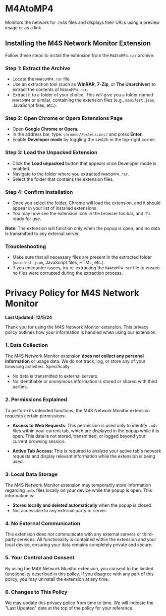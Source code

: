 # M4AtoMP4
Monitors the network for .m4s files and displays their URLs using a preview image or as a link.


## Installing the M4S Network Monitor Extension

Follow these steps to install the extension from the `M4AtoMP4.rar` archive:

### Step 1: Extract the Archive
- Locate the `M4AtoMP4.rar` file.
- Use an extraction tool (such as **WinRAR**, **7-Zip**, or **The Unarchiver**) to extract the contents of `M4AtoMP4.rar`.
- Extract it to a folder of your choice. This will give you a folder named `M4AtoMP4` or similar, containing the extension files (e.g., `manifest.json`, JavaScript files, etc.).

### Step 2: Open Chrome or Opera Extensions Page
- Open **Google Chrome or Opera**.
- In the address bar, type: `chrome://extensions/` and press **Enter**.
- Enable **Developer mode** by toggling the switch in the top-right corner.

### Step 3: Load the Unpacked Extension
- Click the **Load unpacked** button that appears once Developer mode is enabled.
- Navigate to the folder where you extracted `M4AtoMP4.rar`.
- Select the folder that contains the extension files.

### Step 4: Confirm Installation
- Once you select the folder, Chrome will load the extension, and it should appear in your list of installed extensions.
- You may now see the extension icon in the browser toolbar, and it's ready for use.

**Note**: The extension will function only when the popup is open, and no data is transmitted to any external server.

### Troubleshooting
- Make sure that all necessary files are present in the extracted folder (`manifest.json`, JavaScript files, HTML, etc.).
- If you encounter issues, try re-extracting the `M4AtoMP4.rar` file to ensure no files were corrupted during the extraction process.



Privacy Policy for M4S Network Monitor
======================================

**Last Updated: 12/5/24**

Thank you for using the M4S Network Monitor extension. This privacy policy outlines how your information is handled when using our extension.

### 1. Data Collection

The M4S Network Monitor extension **does not collect any personal information** or usage data. We do not track, log, or store any of your browsing activities. Specifically:

- No data is transmitted to external servers.
- No identifiable or anonymous information is stored or shared with third parties.

### 2. Permissions Explained

To perform its intended functions, the M4S Network Monitor extension requests certain permissions:

- **Access to Web Requests**: This permission is used only to identify `.m4s` files within your current tab, which are displayed in the popup while it is open. This data is not stored, transmitted, or logged beyond your current browsing session.
  
- **Active Tab Access**: This is required to analyze your active tab's network requests and display relevant information while the extension is being used.

### 3. Local Data Storage

The M4S Network Monitor extension may temporarily store information regarding `.m4s` files locally on your device while the popup is open. This information is:

- **Stored locally and deleted automatically** when the popup is closed.
- Not accessible to any external party or server.

### 4. No External Communication

This extension does not communicate with any external servers or third-party services. All functionality is contained within the extension and your local device, ensuring your data remains completely private and secure.

### 5. Your Control and Consent

By using the M4S Network Monitor extension, you consent to the limited functionality described in this policy. If you disagree with any part of this policy, you may uninstall the extension at any time.

### 6. Changes to This Policy

We may update this privacy policy from time to time. We will indicate the "Last Updated" date at the top of the policy for your reference.
